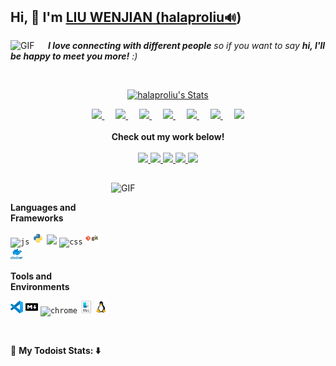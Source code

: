 ## Hi, 👋  I'm <a href="https://halaproliu.github.io/" target="_blank">LIU WENJIAN (halaproliu<sup><a href="https://github.com/halaproliu/halaproliu/blob/master/Octohalaproliu/pronounce.m4a?raw=true" title="pronounce">`🔊`</a></sup>)</a> 

<img align="left" alt="GIF" src="https://media.giphy.com/media/LnQjpWaON8nhr21vNW/giphy.gif" width="60" title="Say HI"> <em><b>I love connecting with different people</b> so if you want to say <b>hi, I'll be happy to meet you more!</b> :)</em>

<br>

<!--
**halaproliu/halaproliu** is a ✨ _special_ ✨ repository because its `README.md` (this file) appears on your GitHub profile.

Here are some ideas to get you started:

- 🔭 I’m currently working on ...
- 🌱 I’m currently learning ...
- 👯 I’m looking to collaborate on ...
- 🤔 I’m looking for help with ...
- 💬 Ask me about ...
- 📫 How to reach me: ...
- 😄 Pronouns: ...
- ⚡ Fun fact: ...
-->

<p align="center">
  <a href="https://github.com/halaproliu" class="rich-diff-level-one">
    <img src="https://github-readme-stats.vercel.app/api?username=halaproliu&title_color=333&text_color=777" alt="halaproliu's Stats" >
    <!-- &hide=issues
    <img src="https://github-readme-stats.vercel.app/api?username=halaproliu&hide=issues&title_color=333&text_color=777" alt="halaproliu's Stats" >
    -->
  </a>
</p>

<p align="center">
  <a href= "https://imgconvert.csdnimg.cn/aHR0cHM6Ly9tbWJpei5xcGljLmNuL21tYml6X3BuZy9aTmRoV05pYjNJUkIzZk5ldWVGZEQ4YnZ4cXlzbXRtRktUTGdFSXZOMUdnTHhDNXV0Y1VBZVJ0T0lJa0hTZTVnVGowamVtZUVOQTJJMHhiU0xjQ3VrVVEvNjQw?x-oss-process=image/format,png" target="_blank" alt="WeChat" title="WeChat">
    <img src="https://img.icons8.com/ios-filled/50/000000/weixing.png" width="28px"/>
  </a>
  &emsp;
  <a href="https://halaproliu.github.io/webdoc/#/" target="_blank" alt="github pages" title="github pages">
    <img height="25" src="https://img.icons8.com/ios-filled/50/000000/book.png"/>
  </a>
  &emsp;
  <a href="https://halaproliu.github.io" target="_blank" alt="blog" title="blog">
    <img height="25" src="https://img.icons8.com/external-itim2101-lineal-itim2101/64/000000/external-blog-smartphone-technology-itim2101-lineal-itim2101.png"/>
  </a>
  &emsp;
  <a href="https://www.jianshu.com/u/fdf0c90358ac" target="_blank" alt="jianshu" title="jianshu">
    <img src="https://img.icons8.com/material-outlined/24/000000/jianshu.png"/>
  </a>
  &emsp;
  <a href="https://www.zhihu.com/people/MaiweiE-com" target="_blank" alt="Zhihu" title="Zhihu">
    <img src="https://img.icons8.com/material-two-tone/50/000000/zhihu.png" width="28px"/>
  </a>
  &emsp;
  <a href="https://space.bilibili.com/104393417" target="_blank" alt="Bilibili" title="Bilibili">
    <img src="https://user-images.githubusercontent.com/29084184/129467562-a754907c-c128-40d0-80ad-86e89bdda3d6.png" width="30px"/>
  </a> 
  &emsp;
  <a href= "https://www.instagram.com/halapro.liu" target="_blank" alt="Instagram" title="Instagram">
    <img src="https://img.icons8.com/ios-glyphs/256/000000/instagram-new.svg" width="28px"/>
  </a>
  <br><br>
  <strong>Check out my work below!</strong>
  <br><br>
  <a href="https://github.com/halaproliu">
    <img src="https://badges.pufler.dev/visits/halaproliu/halaproliu?style=flat-square&color=black&logo=github">
  </a>
  <a href="https://github.com/halaproliu">
    <img src="https://badges.pufler.dev/years/halaproliu?style=flat-square&color=black&logo=github">
  </a>
  <a href="https://github.com/halaproliu?tab=repositories">
    <img src="https://badges.pufler.dev/repos/halaproliu?style=flat-square&color=black&logo=github">
  </a>
  <a href="https://gist.github.com/halaproliu">
    <img src="https://badges.pufler.dev/gists/halaproliu?style=flat-square&color=black&logo=github">
  </a>
  <a href="https://github.com/halaproliu">
    <img src="https://badges.pufler.dev/commits/monthly/halaproliu?style=flat-square&color=black&logo=github">
  </a>
</p>

<h2></h2>

<img align="right" alt="GIF" src="https://github.com/abhisheknaiidu/abhisheknaiidu/blob/master/code.gif?raw=true" width="343" height="220" title="Do what you like, and do it best!"> &nbsp;&nbsp;&nbsp;&nbsp;

<!-- stackoverflow profile
<a href="https://stackoverflow.com/users/8317261/halaproliu"><img align="right" alt="Profile of halaproliu (刘文剑) on StackOverflow" src="https://stackoverflow.com/users/flair/8317261.png"></a>-->
 
**Languages and Frameworks**

<code><img height="20" src="https://img.icons8.com/color/48/000000/javascript--v1.png" alt="js" title="js"/></code>
<code><img height="20" src="https://raw.githubusercontent.com/github/explore/80688e429a7d4ef2fca1e82350fe8e3517d3494d/topics/python/python.png" alt="Python" title="Python"></code>
<code><img height="20" src="https://img.icons8.com/color/48/000000/html.png"/></code>
<code><img height="20" src="https://img.icons8.com/color/48/000000/css.png" alt="css" title="css"/></code>
<code><img height="20" src="https://raw.githubusercontent.com/github/explore/80688e429a7d4ef2fca1e82350fe8e3517d3494d/topics/git/git.png" alt="Git" title="Git"></code>
<code><img height="20" src="https://raw.githubusercontent.com/github/explore/80688e429a7d4ef2fca1e82350fe8e3517d3494d/topics/docker/docker.png" alt="Docker" title="Docker"></code>


**Tools and Environments**

<code><img height="20" src="https://raw.githubusercontent.com/github/explore/80688e429a7d4ef2fca1e82350fe8e3517d3494d/topics/visual-studio-code/visual-studio-code.png" alt="VSCode" title="VSCode"></code>
<code><img height="20" src="https://raw.githubusercontent.com/github/explore/80688e429a7d4ef2fca1e82350fe8e3517d3494d/topics/markdown/markdown.png" alt="Markdown" title="MarkDown"></code>
<code><img height="20" src="https://camo.githubusercontent.com/9f9d124d411068111c0c4707b245a3461c5c1171f7310b802c1be1353c68c93d/68747470733a2f2f6564656e742e6769746875622e696f2f537570657254696e7949636f6e732f696d616765732f7376672f6368726f6d652e737667" alt="chrome" title="chrome"></code>
<code><img height="20" src="https://raw.githubusercontent.com/github/explore/80688e429a7d4ef2fca1e82350fe8e3517d3494d/topics/macos/macos.png" alt="MacOS" title="MacOS"></code>
<code><img height="20" src="https://raw.githubusercontent.com/github/explore/80688e429a7d4ef2fca1e82350fe8e3517d3494d/topics/linux/linux.png" alt="Linux" title="Linux"></code>

<br>

🚧 **My Todoist Stats: ⬇️**
<!--
&nbsp;&nbsp;&nbsp;&nbsp;&nbsp; [![PaperWeeklyAI](https://github-readme-stats.vercel.app/api/pin/?username=halaproliu&repo=PaperWeeklyAI)](https://github.com/halaproliu/PaperWeeklyAI) &nbsp;&nbsp;&nbsp;&nbsp;&nbsp;[![Surface-Defect-Detection](https://github-readme-stats.vercel.app/api/pin/?username=halaproliu&repo=Surface-Defect-Detection)](https://github.com/halaproliu/Surface-Defect-Detection)
-->
